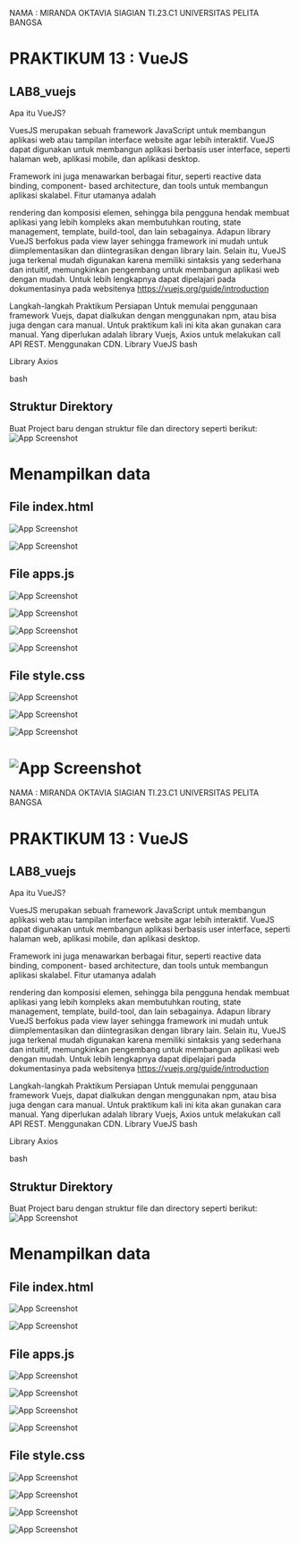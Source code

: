 
NAMA : MIRANDA OKTAVIA SIAGIAN
TI.23.C1 
UNIVERSITAS PELITA BANGSA 

# PRAKTIKUM 13 : VueJS

## LAB8_vuejs

Apa itu VueJS?

VuesJS merupakan sebuah framework JavaScript untuk membangun aplikasi web atau
tampilan interface website agar lebih interaktif. VueJS dapat digunakan untuk membangun
aplikasi berbasis user interface, seperti halaman web, aplikasi mobile, dan aplikasi desktop.

Framework ini juga menawarkan berbagai fitur, seperti reactive data binding, component-
based architecture, dan tools untuk membangun aplikasi skalabel. Fitur utamanya adalah

rendering dan komposisi elemen, sehingga bila pengguna hendak membuat aplikasi yang lebih
kompleks akan membutuhkan routing, state management, template, build-tool, dan lain
sebagainya.
Adapun library VueJS berfokus pada view layer sehingga framework ini mudah untuk
diimplementasikan dan diintegrasikan dengan library lain. Selain itu, VueJS juga terkenal
mudah digunakan karena memiliki sintaksis yang sederhana dan intuitif, memungkinkan
pengembang untuk membangun aplikasi web dengan mudah.
Untuk lebih lengkapnya dapat dipelajari pada dokumentasinya pada websitenya
https://vuejs.org/guide/introduction

Langkah-langkah Praktikum
Persiapan
Untuk memulai penggunaan framework Vuejs, dapat dialkukan dengan menggunakan npm,
atau bisa juga dengan cara manual. Untuk praktikum kali ini kita akan gunakan cara manual.
Yang diperlukan adalah library Vuejs, Axios untuk melakukan call API REST. Menggunakan
CDN.
Library VueJS
bash
<script src="https://unpkg.com/vue@3/dist/vue.global.js"></script>


Library Axios

bash
<script src="https://unpkg.com/axios/dist/axios.min.js"></script>


## Struktur Direktory

Buat Project baru dengan struktur file dan directory seperti berikut:
![App Screenshot](./image/lab8.png)

 Menampilkan data
=======================

## File index.html

![App Screenshot](./image/pra1.png)

![App Screenshot](./image/pra2.png)

## File apps.js

![App Screenshot](./image/pra3.png)

![App Screenshot](./image/pra4.png)

![App Screenshot](./image/pra5.png)

![App Screenshot](./image/pra6.png)

## File style.css

![App Screenshot](./image/pra7.png)

![App Screenshot](./image/pra8.png)

![App Screenshot](./image/pra9.png)

![App Screenshot](./image/pra10.png)
=======
NAMA : MIRANDA OKTAVIA SIAGIAN
TI.23.C1 
UNIVERSITAS PELITA BANGSA 

# PRAKTIKUM 13 : VueJS

## LAB8_vuejs

Apa itu VueJS?

VuesJS merupakan sebuah framework JavaScript untuk membangun aplikasi web atau
tampilan interface website agar lebih interaktif. VueJS dapat digunakan untuk membangun
aplikasi berbasis user interface, seperti halaman web, aplikasi mobile, dan aplikasi desktop.

Framework ini juga menawarkan berbagai fitur, seperti reactive data binding, component-
based architecture, dan tools untuk membangun aplikasi skalabel. Fitur utamanya adalah

rendering dan komposisi elemen, sehingga bila pengguna hendak membuat aplikasi yang lebih
kompleks akan membutuhkan routing, state management, template, build-tool, dan lain
sebagainya.
Adapun library VueJS berfokus pada view layer sehingga framework ini mudah untuk
diimplementasikan dan diintegrasikan dengan library lain. Selain itu, VueJS juga terkenal
mudah digunakan karena memiliki sintaksis yang sederhana dan intuitif, memungkinkan
pengembang untuk membangun aplikasi web dengan mudah.
Untuk lebih lengkapnya dapat dipelajari pada dokumentasinya pada websitenya
https://vuejs.org/guide/introduction

Langkah-langkah Praktikum
Persiapan
Untuk memulai penggunaan framework Vuejs, dapat dialkukan dengan menggunakan npm,
atau bisa juga dengan cara manual. Untuk praktikum kali ini kita akan gunakan cara manual.
Yang diperlukan adalah library Vuejs, Axios untuk melakukan call API REST. Menggunakan
CDN.
Library VueJS
bash
<script src="https://unpkg.com/vue@3/dist/vue.global.js"></script>


Library Axios

bash
<script src="https://unpkg.com/axios/dist/axios.min.js"></script>


## Struktur Direktory

Buat Project baru dengan struktur file dan directory seperti berikut:
![App Screenshot](./image/lab8.png)

 Menampilkan data
=======================

## File index.html

![App Screenshot](./image/pra1.png)

![App Screenshot](./image/pra2.png)

## File apps.js

![App Screenshot](./image/pra3.png)

![App Screenshot](./image/pra4.png)

![App Screenshot](./image/pra5.png)

![App Screenshot](./image/pra6.png)

## File style.css

![App Screenshot](./image/pra7.png)

![App Screenshot](./image/pra8.png)

![App Screenshot](./image/pra9.png)

![App Screenshot](./image/pra10.png)

